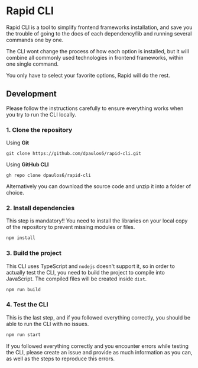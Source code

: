 # Rapid CLI

Rapid CLI is a tool to simplify frontend frameworks installation, and save you the trouble of going to the docs of each dependency/lib and running several commands one by one.

The CLI wont change the process of how each option is installed, but it will combine all commonly used technologies in frontend frameworks, within one single command. 

You only have to select your favorite options, Rapid will do the rest.

## Development

Please follow the instructions carefully to ensure everything works when you try to run the CLI locally.

### 1. Clone the repository

Using **Git**

```
git clone https://github.com/dpaulos6/rapid-cli.git
```

Using **GitHub CLI**

```
gh repo clone dpaulos6/rapid-cli
```

Alternatively you can download the source code and unzip it into a folder of choice.

### 2. Install dependencies

This step is mandatory!! You need to install the libraries on your local copy of the repository to prevent missing modules or files.

```bash
npm install
```

### 3. Build the project

This CLI uses TypeScript and `nodejs` doesn't support it, so in order to actually test the CLI, you need to build the project to compile into JavaScript. The compiled files will be created inside `dist`.

```bash
npm run build
```

### 4. Test the CLI

This is the last step, and if you followed everything correctly, you should be able to run the CLI with no issues. 

```bash
npm run start
```

If you followed everything correctly and you encounter errors while testing the CLI, please create an issue and provide as much information as you can, as well as the steps to reproduce this errors.
